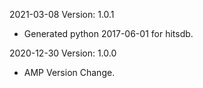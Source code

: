 2021-03-08 Version: 1.0.1
- Generated python 2017-06-01 for hitsdb.

2020-12-30 Version: 1.0.0
- AMP Version Change.

